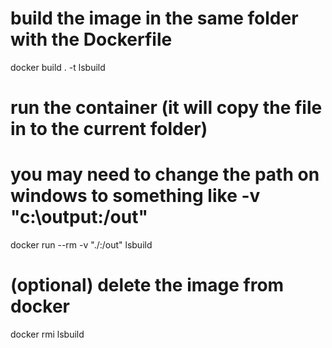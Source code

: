 # build the image in the same folder with the Dockerfile
docker build . -t lsbuild

# run the container (it will copy the file in to the current folder) 
# you may need to change the path on windows to something like -v "c:\output:/out"
docker run --rm -v "./:/out" lsbuild 

# (optional) delete the image from docker 
docker rmi lsbuild
